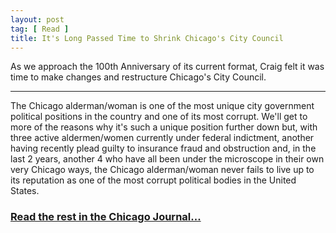 ```yaml
---
layout: post
tag: [ Read ]
title: It's Long Passed Time to Shrink Chicago's City Council
---
```


As we approach the 100th Anniversary of its current format, Craig felt it was time to make changes and restructure Chicago's City Council.

---

The Chicago alderman/woman is one of the most unique city government political positions in the country and one of its most corrupt. We'll get to more of the reasons why it's such a unique position further down but, with three active aldermen/women currently under federal indictment, another having recently plead guilty to insurance fraud and obstruction and, in the last 2 years, another 4 who have all been under the microscope in their own very Chicago ways, the Chicago alderman/woman never fails to live up to its reputation as one of the most corrupt political bodies in the United States.<br>

<h3><a href="https://www.chicagojournal.com/opinion-its-long-passed-time-to-shrink-chicagos-city-council/">Read the rest in the Chicago Journal...</a></h3>

<br/>
